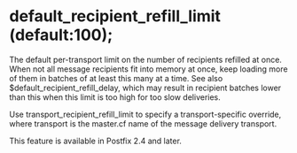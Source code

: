 # default_recipient_refill_limit (default:100); 


The default per-transport limit on the number of recipients refilled at
once.  When not all message recipients fit into memory at once, keep
loading more of them in batches of at least this many at a time.  See also
$default_recipient_refill_delay, which may result in recipient batches
lower than this when this limit is too high for too slow deliveries.


 Use transport_recipient_refill_limit to specify a
transport-specific override, where transport is the master.cf
name of the message delivery transport.


 This feature is available in Postfix 2.4 and later. 


